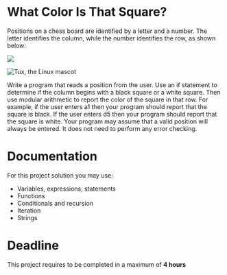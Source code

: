# What Color Is That Square?

Positions on a chess board are identified by a letter and a number. 
The letter identifies the column, while the number identifies the row, as shown below:

<img src="https://www.iconspng.com/images/2d-chess-set-chessboard-3/2d-chess-set-chessboard-3.jpg" />

![Tux, the Linux mascot](https://www.iconspng.com/images/2d-chess-set-chessboard-3/2d-chess-set-chessboard-3.jpg)

Write a program that reads a position from the user. 
Use an if statement to determine if the column begins with a black square or a white square. 
Then use modular arithmetic to report the color of the square in that row. 
For example, if the user enters a1 then your program should report that the square is black. 
If the user enters d5 then your program should report that the square is white. 
Your program may assume that a valid position will always be entered. 
It does not need to perform any error checking.

# Documentation

For this project solution you may use:

- Variables, expressions, statements
- Functions
- Conditionals and recursion
- Iteration
- Strings

# Deadline

This project requires to be completed in a maximum of **4 hours**
